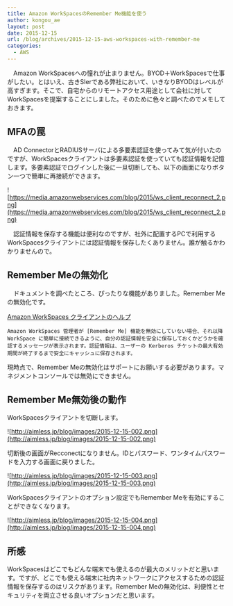 ```yaml
---
title: Amazon WorkSpacesのRemember Me機能を使う
author: kongou_ae
layout: post
date: 2015-12-15
url: /blog/archives/2015-12-15-aws-workspaces-with-remember-me
categories:
  - AWS
---
```


　Amazon WorkSpacesへの憧れが止まりません。BYOD＋WorkSpacesで仕事がしたい。とはいえ、古きSIerである弊社において、いきなりBYODはレベルが高すぎます。そこで、自宅からのリモートアクセス用途として会社に対してWorkSpacesを提案することにしました。そのために色々と調べたのでメモしておきます。

## MFAの罠

　AD ConnectorとRADIUSサーバによる多要素認証を使ってみて気が付いたのですが、WorkSpacesクライアントは多要素認証を使っていても認証情報を記憶します。多要素認証でログインした後に一旦切断しても、以下の画面になりボタン一つで簡単に再接続ができます。

![https://media.amazonwebservices.com/blog/2015/ws_client_reconnect_2.png](https://media.amazonwebservices.com/blog/2015/ws_client_reconnect_2.png)

　認証情報を保存する機能は便利なのですが、社外に配置するPCで利用するWorkSpacesクライアントには認証情報を保存したくありません。誰が触るかわかりませんので。

## Remember Meの無効化

　ドキュメントを調べたところ、ぴったりな機能がありました。Remember Meの無効化です。


[Amazon WorkSpaces クライアントのヘルプ](http://docs.aws.amazon.com/ja_jp/workspaces/latest/adminguide/osx_client_help.htm)

```
Amazon WorkSpaces 管理者が [Remember Me] 機能を無効にしていない場合、それ以降 WorkSpace に簡単に接続できるように、自分の認証情報を安全に保存しておくかどうかを確認するメッセージが表示されます。認証情報は、ユーザーの Kerberos チケットの最大有効期間が終了するまで安全にキャッシュに保存されます。
```

現時点で、Remember Meの無効化はサポートにお願いする必要があります。マネジメントコンソールでは無効にできません。

## Remember Me無効後の動作

WorkSpacesクライアントを切断します。

![http://aimless.jp/blog/images/2015-12-15-002.png](http://aimless.jp/blog/images/2015-12-15-002.png)

切断後の画面がRecconectになりません。IDとパスワード、ワンタイムパスワードを入力する画面に戻りました。

![http://aimless.jp/blog/images/2015-12-15-003.png](http://aimless.jp/blog/images/2015-12-15-003.png)

WorkSpacesクライアントのオプション設定でもRemember Meを有効にすることができなくなります。

![http://aimless.jp/blog/images/2015-12-15-004.png](http://aimless.jp/blog/images/2015-12-15-004.png)

## 所感

WorkSpacesはどこでもどんな端末でも使えるのが最大のメリットだと思います。ですが、どこでも使える端末に社内ネットワークにアクセスするための認証情報を保存するのはリスクがあります。Remember Meの無効化は、利便性とセキュリティを両立させる良いオプションだと思います。
